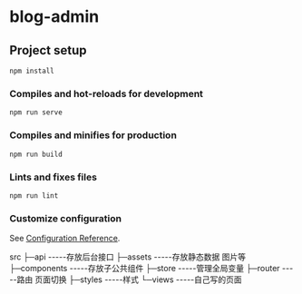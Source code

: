 # blog-admin

## Project setup
```
npm install
```

### Compiles and hot-reloads for development
```
npm run serve
```

### Compiles and minifies for production
```
npm run build
```

### Lints and fixes files
```
npm run lint
```

### Customize configuration
See [Configuration Reference](https://cli.vuejs.org/config/).

 src
    ├─api -----存放后台接口
    ├─assets -----存放静态数据 图片等
    ├─components -----存放子公共组件
    ├─store -----管理全局变量
    ├─router -----路由 页面切换
    ├─styles -----样式
    └─views -----自己写的页面
